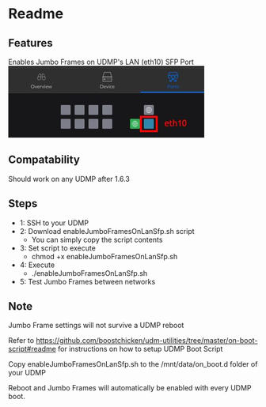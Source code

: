# Readme

## Features
Enables Jumbo Frames on UDMP's LAN (eth10) SFP Port
![Enable Jumbo Frames On This Port](../resources/udmp001.jpg)

## Compatability
Should work on any UDMP after 1.6.3

## Steps

 - 1: SSH to your UDMP
 - 2: Download enableJumboFramesOnLanSfp.sh script
    - You can simply copy the script contents
 - 3: Set script to execute
    - chmod +x enableJumboFramesOnLanSfp.sh
 - 4: Execute
    - ./enableJumboFramesOnLanSfp.sh
 - 5: Test Jumbo Frames between networks

## Note
Jumbo Frame settings will not survive a UDMP reboot

Refer to https://github.com/boostchicken/udm-utilities/tree/master/on-boot-script#readme for instructions on how to setup UDMP Boot Script

Copy enableJumboFramesOnLanSfp.sh to the /mnt/data/on_boot.d folder of your UDMP

Reboot and Jumbo Frames will automatically be enabled with every UDMP boot.